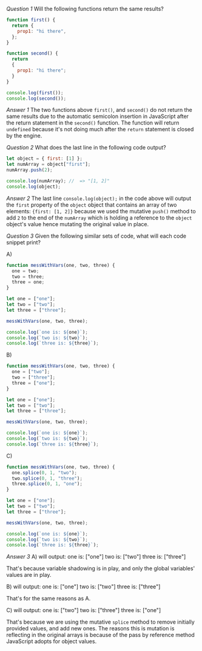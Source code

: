 *Question 1*
Will the following functions return the same results?

```js
function first() {
  return {
    prop1: "hi there",
  };
}

function second() {
  return
  {
    prop1: "hi there";
  }
}

console.log(first());
console.log(second());
```

*Answer 1*
The two functions above `first()`, and `second()` do not return the same results due to the automatic semicolon insertion in JavaScript after the return statement in the `second()` function. The function will return `undefined` because it's not doing much after the `return` statement is closed by the engine.

*Question 2*
What does the last line in the following code output?

```js
let object = { first: [1] };
let numArray = object["first"];
numArray.push(2);

console.log(numArray); //  => "[1, 2]"
console.log(object);
```

*Answer 2*
The last line `console.log(object);` in the code above will output the `first` property of the `object` object that contains an array of two elements: `{first: [1, 2]}` because we used the mutative `push()` method to add `2` to the end of the `numArray` which is holding a reference to the `object` object's value hence mutating the original value in place.

*Question 3*
Given the following similar sets of code, what will each code snippet print?

A)

```js
function messWithVars(one, two, three) {
  one = two;
  two = three;
  three = one;
}

let one = ["one"];
let two = ["two"];
let three = ["three"];

messWithVars(one, two, three);

console.log(`one is: ${one}`);
console.log(`two is: ${two}`);
console.log(`three is: ${three}`);
```

B)
```js
function messWithVars(one, two, three) {
  one = ["two"];
  two = ["three"];
  three = ["one"];
}

let one = ["one"];
let two = ["two"];
let three = ["three"];

messWithVars(one, two, three);

console.log(`one is: ${one}`);
console.log(`two is: ${two}`);
console.log(`three is: ${three}`);
```

C)
```js
function messWithVars(one, two, three) {
  one.splice(0, 1, "two");
  two.splice(0, 1, "three");
  three.splice(0, 1, "one");
}

let one = ["one"];
let two = ["two"];
let three = ["three"];

messWithVars(one, two, three);

console.log(`one is: ${one}`);
console.log(`two is: ${two}`);
console.log(`three is: ${three}`);
```

*Answer 3*
A) will output:
one is: ["one"]
two is: ["two"]
three is: ["three"]

That's because variable shadowing is in play, and only the global variables' values are in play.

B) will output:
one is: ["one"]
two is: ["two"]
three is: ["three"]

That's for the same reasons as A.

C) will output:
one is: ["two"]
two is: ["three"]
three is: ["one"]

That's because we are using the mutative `splice` method to remove initially provided values, and add new ones. The reasons this is mutation is reflecting in the original arrays is because of the pass by reference method JavaScript adopts for object values.
